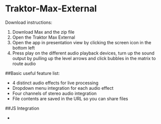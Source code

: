 # Traktor-Max-External
Download instructions:

1. Download Max and the zip file
2. Open the Traktor Max External
3. Open the app in presentation view by clicking the screen icon in the bottom left
4. Press play on the different audio playback devices, turn up the sound output by pulling up the level arrows and click bubbles in the matrix to route audio

##Basic useful feature list:

 * 4 distinct audio effects for live processing
 * Dropdown menu integration for each audio effect
 * Four channels of stereo audio integration
 * File contents are saved in the URL so you can share files

##JS Integration

  *
